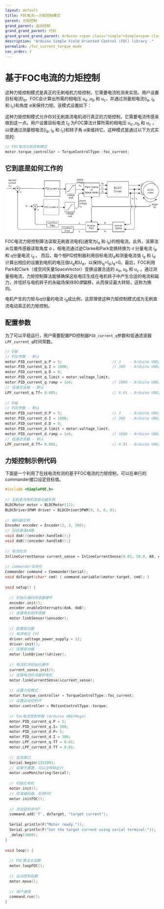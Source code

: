 ```yaml
---
layout: default
title: FOC电流——力矩控制模式
parent: 力矩控制
grand_parent: 运动控制
grand_grand_parent: 代码
grand_grand_grand_parent: Arduino <span class="simple">Simple<span class="foc">FOC</span>library</span>
description: "Arduino Simple Field Oriented Control (FOC) library ."
permalink: /foc_current_torque_mode
nav_order: 3 
---
```


# 基于FOC电流的力矩控制
这种力矩控制模式是真正的无刷电机力矩控制，它需要电流检测来实现。用户设置目标电流I<sub>d</sub>，FOC会计算出所需的相电压 <i>u<sub>a</sub></i> ,<i>u<sub>b</sub></i> 和 <i>u<sub>c</sub></i>，并通过测量相电流(<i>i<sub>a</sub></i>, <i>i<sub>b</sub></i> 和 <i>i<sub>c</sub></i>)和角度 <i>a</i>来保持力矩。该模式设置如下：

这种力矩控制模式允许你对无刷直流电机进行真正的力矩控制，它需要电流传感来做到这一点。用户设置目标电流 <i>I<sub>d</sub></i> 为FOC算法计算所需的相电压 <i>u<sub>a</sub></i> ,<i>u<sub>b</sub></i> 和 <i>u<sub>c</sub></i> ，以便通过测量相电流(<i>i<sub>a</sub></i>, <i>i<sub>b</sub></i> 和 <i>i<sub>c</sub></i>)和转子角 <i>a</i>来维持它。这种模式是通过以下方式实现的:

```cpp
// FOC电流力矩控制模式
motor.torque_controller = TorqueControlType::foc_current;
```

## 它到底是如何工作的
 <a name="foc_image"></a><img src="extras/Images/foc_current_mode.png">

FOC电流力矩控制算法读取无刷直流电机(通常为<i>i<sub>a</sub></i> 和 <i>i<sub>b</sub></i>)的相电流。此外，该算法从位置传感器读取角度 <i>a</i> 。相电流通过逆Clarke和Park变换转换为 `d` 分量电流 <i>i<sub>d</sub></i> 和 `q`分量电流 <i>i<sub>q</sub></i> 。 而后，每个相PID控制器利用目标电流I<sub>d</sub>和测量电流值 <i>i<sub>q</sub></i> 和 <i>i<sub>d</sub></i>计算出相应的设置到电机的电压值U<sub>q</sub>和U<sub>d</sub>，以保持i<sub>q</sub>=I<sub>d</sub>,i<sub>d</sub>=0。最后，FOC利用Park和Clark（或空间矢量SpaceVector）变换设置合适的 <i>u<sub>a</sub></i>, <i>u<sub>b</sub></i> 和 <i>u<sub>c</sub></i> 。通过测量相电流，力矩控制算法能够确保这些电压生成在电机转子中产生合适的电流和磁力，并恰好与电机转子的永磁场保持<i>90度</i>偏移，从而保证最大转矩，这称为换向。

电机产生的力矩与q分量的电流 <i>i<sub>q</sub></i>成比例，这原理使这种力矩控制模式成为无刷直流电动真正的力矩控制。

## 配置参数
为了可以平稳运行，用户需要配置PID控制器`PID_current_q`参数和低通滤波器`LPF_current_q`时间常数。

```cpp
// Q轴
// PID参数 - 默认
motor.PID_current_q.P = 5;                       // 3    - Arduino UNO/MEGA
motor.PID_current_q.I = 1000;                    // 300  - Arduino UNO/MEGA
motor.PID_current_q.D = 0;
motor.PID_current_q.limit = motor.voltage_limit; 
motor.PID_current_q.ramp = 1e6;                  // 1000 - Arduino UNO/MEGA
// 低通滤波器 - 默认 
LPF_current_q.Tf= 0.005;                         // 0.01 - Arduino UNO/MEGA

// D轴
// PID参数 - 默认
motor.PID_current_d.P = 5;                       // 3    - Arduino UNO/MEGA
motor.PID_current_d.I = 1000;                    // 300  - Arduino UNO/MEGA
motor.PID_current_d.D = 0;
motor.PID_current_d.limit = motor.voltage_limit; 
motor.PID_current_d.ramp = 1e6;                  // 1000 - Arduino UNO/MEGA
// 低通滤波器 - 默认
LPF_current_d.Tf= 0.005;                         // 0.01 - Arduino UNO/MEGA
```


## 力矩控制示例代码

下面是一个利用了在线电流检测的基于FOC电流的力矩控制，可以在串行的commander接口设定目标值。

```cpp
#include <SimpleFOC.h>

// 无刷直流电机及驱动器实例
BLDCMotor motor = BLDCMotor(11);
BLDCDriver3PWM driver = BLDCDriver3PWM(9, 5, 6, 8);

// 编码器实例
Encoder encoder = Encoder(2, 3, 500);
// 回调通道A和B
void doA(){encoder.handleA();}
void doB(){encoder.handleB();}

// 电流检测
InlineCurrentSense current_sense = InlineCurrentSense(0.01, 50.0, A0, A2);

// commander实例化
Commander command = Commander(Serial);
void doTarget(char* cmd) { command.variable(&motor.target, cmd); }

void setup() { 
  
  // 初始化编码传感器硬件
  encoder.init();
  encoder.enableInterrupts(doA, doB); 
  // 连接电机和传感器
  motor.linkSensor(&encoder);

  // 配置驱动器
  // 电源电压 [V]
  driver.voltage_power_supply = 12;
  driver.init();
  // 连接驱动器
  motor.linkDriver(&driver);

  // 电流检测初始化硬件
  current_sense.init();
  // 连接电流检测器和电机
  motor.linkCurrentSense(&current_sense);

  // 设置力矩模式：
  motor.torque_controller = TorqueControlType::foc_current; 
  // 设置运动控制环
  motor.controller = MotionControlType::torque;

  // foc电流控制参数 (Arduino UNO/Mega)
  motor.PID_current_q.P = 5;
  motor.PID_current_q.I= 300;
  motor.PID_current_d.P= 5;
  motor.PID_current_d.I = 300;
  motor.LPF_current_q.Tf = 0.01; 
  motor.LPF_current_d.Tf = 0.01; 

  // 监视串口
  Serial.begin(115200);
  // 如果不需要，可以注释掉此行
  motor.useMonitoring(Serial);

  // 初始化电机
  motor.init();
  // 校准编码器，启用FOC
  motor.initFOC();

  // 添加目标命令T
  command.add('T', doTarget, "target current");

  Serial.println(F("Motor ready."));
  Serial.println(F("Set the target current using serial terminal:"));
  _delay(1000);
}

void loop() {

  // FOC算法主函数
  motor.loopFOC();

  // 运动控制函数
  motor.move();

  // 用户通信
  command.run();
}
```